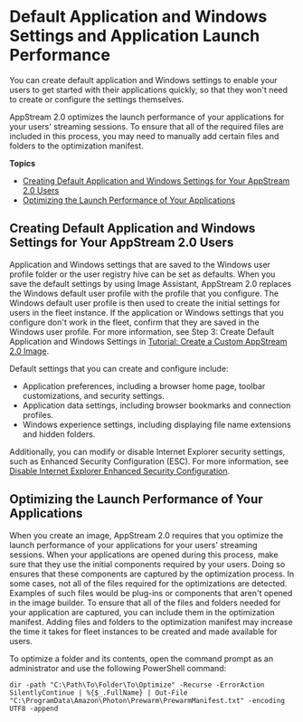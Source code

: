 # Default Application and Windows Settings and Application Launch Performance<a name="customizing-appstream-images"></a>

 You can create default application and Windows settings to enable your users to get started with their applications quickly, so that they won't need to create or configure the settings themselves\.

AppStream 2\.0 optimizes the launch performance of your applications for your users' streaming sessions\. To ensure that all of the required files are included in this process, you may need to manually add certain files and folders to the optimization manifest\.

**Topics**
+ [Creating Default Application and Windows Settings for Your AppStream 2\.0 Users](#creating-default-app-Windows-settings)
+ [Optimizing the Launch Performance of Your Applications](#optimizing-app-launch-performance)

## Creating Default Application and Windows Settings for Your AppStream 2\.0 Users<a name="creating-default-app-Windows-settings"></a>

Application and Windows settings that are saved to the Windows user profile folder or the user registry hive can be set as defaults\. When you save the default settings by using Image Assistant, AppStream 2\.0 replaces the Windows default user profile with the profile that you configure\. The Windows default user profile is then used to create the initial settings for users in the fleet instance\. If the application or Windows settings that you configure don't work in the fleet, confirm that they are saved in the Windows user profile\. For more information, see Step 3: Create Default Application and Windows Settings in [Tutorial: Create a Custom AppStream 2\.0 Image](tutorial-image-builder.md)\.

Default settings that you can create and configure include:
+ Application preferences, including a browser home page, toolbar customizations, and security settings\.
+ Application data settings, including browser bookmarks and connection profiles\.
+ Windows experience settings, including displaying file name extensions and hidden folders\.

Additionally, you can modify or disable Internet Explorer security settings, such as Enhanced Security Configuration \(ESC\)\. For more information, see [Disable Internet Explorer Enhanced Security Configuration](customize-fleets.md#customize-fleets-disable-ie-esc)\.

## Optimizing the Launch Performance of Your Applications<a name="optimizing-app-launch-performance"></a>

When you create an image, AppStream 2\.0 requires that you optimize the launch performance of your applications for your users' streaming sessions\. When your applications are opened during this process, make sure that they use the initial components required by your users\. Doing so ensures that these components are captured by the optimization process\. In some cases, not all of the files required for the optimizations are detected\. Examples of such files would be plug\-ins or components that aren't opened in the image builder\. To ensure that all of the files and folders needed for your application are captured, you can include them in the optimization manifest\. Adding files and folders to the optimization manifest may increase the time it takes for fleet instances to be created and made available for users\.

To optimize a folder and its contents, open the command prompt as an administrator and use the following PowerShell command: 

```
dir -path "C:\Path\To\Folder\To\Optimize" -Recurse -ErrorAction SilentlyContinue | %{$_.FullName} | Out-File "C:\ProgramData\Amazon\Photon\Prewarm\PrewarmManifest.txt" -encoding UTF8 -append
```